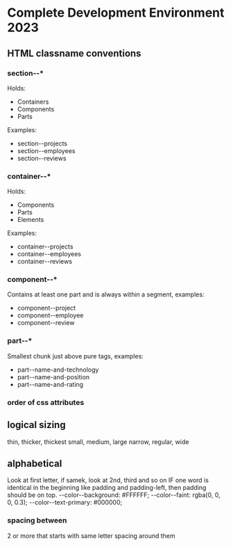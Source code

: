 # Complete Development Environment 2023

## HTML classname conventions

### section--*
Holds:
- Containers
- Components
- Parts

Examples:
- section--projects
- section--employees
- section--reviews

### container--*
Holds:
- Components
- Parts
- Elements

Examples:
- container--projects
- container--employees
- container--reviews

### component--*
Contains at least one part and is always within a segment, examples:
- component--project
- component--employee
- component--review

### part--*
Smallest chunk just above pure tags, examples:
- part--name-and-technology
- part--name-and-position
- part--name-and-rating



### order of css attributes

## logical sizing
thin, thicker, thickest
small, medium, large
narrow, regular, wide

## alphabetical
Look at first letter, if samek, look at 2nd, third and so on
IF one word is identical in the beginning like padding and padding-left, then padding should be on top.
--color--background: #FFFFFF;
--color--faint: rgba(0, 0, 0, 0.3);
--color--text-primary: #000000;


### spacing between
2 or more that starts with same letter spacing around them
